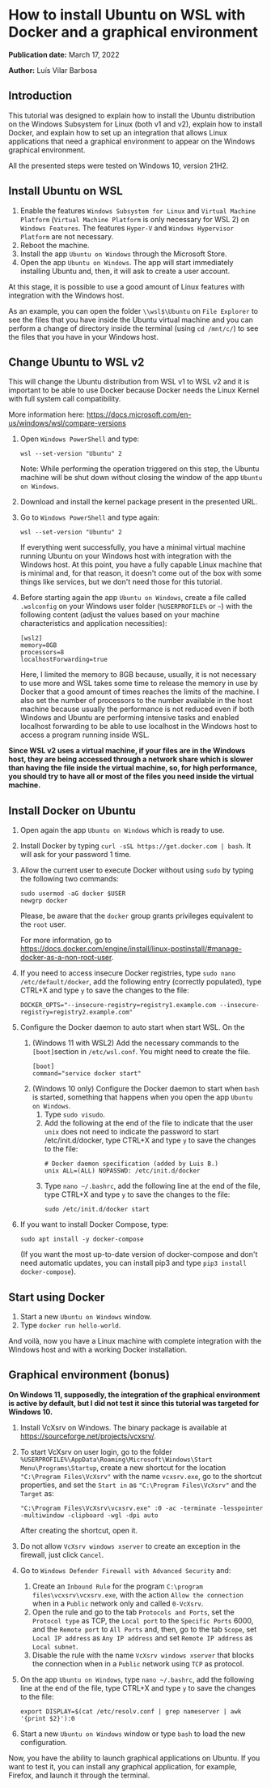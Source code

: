 # How to install Ubuntu on WSL with Docker and a graphical environment

**Publication date:** March 17, 2022

**Author:** Luís Vilar Barbosa


## Introduction

This tutorial was designed to explain how to install the Ubuntu distribution on the Windows Subsystem for Linux (both v1 and v2), explain how to install Docker, and explain how to set up an integration that allows Linux applications that need a graphical environment to appear on the Windows graphical environment.

All the presented steps were tested on Windows 10, version 21H2.


## Install Ubuntu on WSL

1. Enable the features `Windows Subsystem for Linux` and `Virtual Machine Platform` (`Virtual Machine Platform` is only necessary for WSL 2) on `Windows Features`. The features `Hyper-V` and `Windows Hypervisor Platform` are not necessary.
2. Reboot the machine.
3. Install the app `Ubuntu on Windows` through the Microsoft Store.
4. Open the app `Ubuntu on Windows`. The app will start immediately installing Ubuntu and, then, it will ask to create a user account.

At this stage, it is possible to use a good amount of Linux features with integration with the Windows host.

As an example, you can open the folder `\\wsl$\Ubuntu` on `File Explorer` to see the files that you have inside the Ubuntu virtual machine and you can perform a change of directory inside the terminal (using `cd /mnt/c/`) to see the files that you have in your Windows host.


## Change Ubuntu to WSL v2

This will change the Ubuntu distribution from WSL v1 to WSL v2 and it is important to be able to use Docker because Docker needs the Linux Kernel with full system call compatibility.

More information here: https://docs.microsoft.com/en-us/windows/wsl/compare-versions

1. Open `Windows PowerShell` and type:
    ```
    wsl --set-version "Ubuntu" 2
    ```

    Note: While performing the operation triggered on this step, the Ubuntu machine will be shut down without closing the window of the app `Ubuntu on Windows`.

2. Download and install the kernel package present in the presented URL.
3. Go to `Windows PowerShell` and type again:
    ```
    wsl --set-version "Ubuntu" 2
    ```

    If everything went successfully, you have a minimal virtual machine running Ubuntu on your Windows host with integration with the Windows host. At this point, you have a fully capable Linux machine that is minimal and, for that reason, it doesn't come out of the box with some things like services, but we don't need those for this tutorial.

4. Before starting again the app `Ubuntu on Windows`, create a file called `.wslconfig` on your Windows user folder (`%USERPROFILE%` or `~`) with the following content (adjust the values based on your machine characteristics and application necessities):
    ```
    [wsl2]
    memory=8GB
    processors=8
    localhostForwarding=true
    ```

    Here, I limited the memory to 8GB because, usually, it is not necessary to use more and WSL takes some time to release the memory in use by Docker that a good amount of times reaches the limits of the machine. I also set the number of processors to the number available in the host machine because usually the performance is not reduced even if both Windows and Ubuntu are performing intensive tasks and enabled localhost forwarding to be able to use localhost in the Windows host to access a program running inside WSL.

**Since WSL v2 uses a virtual machine, if your files are in the Windows host, they are being accessed through a network share which is slower than having the file inside the virtual machine, so, for high performance, you should try to have all or most of the files you need inside the virtual machine.**


## Install Docker on Ubuntu

1. Open again the app `Ubuntu on Windows` which is ready to use.
2. Install Docker by typing `curl -sSL https://get.docker.com | bash`. It will ask for your password 1 time.
3. Allow the current user to execute Docker without using `sudo` by typing the following two commands:
    ```
    sudo usermod -aG docker $USER
    newgrp docker
    ```

    Please, be aware that the `docker` group grants privileges equivalent to the `root` user.

    For more information, go to https://docs.docker.com/engine/install/linux-postinstall/#manage-docker-as-a-non-root-user.

4. If you need to access insecure Docker registries, type `sudo nano /etc/default/docker`, add the following entry (correctly populated), type CTRL+X and type `y` to save the changes to the file:
    ```
    DOCKER_OPTS="--insecure-registry=registry1.example.com --insecure-registry=registry2.example.com"
    ```
5. Configure the Docker daemon to auto start when start WSL. On the
    1. (Windows 11 with WSL2) Add the necessary commands to the `[boot]`section in `/etc/wsl.conf`. You might need to create the file.
        ```
        [boot]
        command="service docker start"
        ```
    2. (Windows 10 only) Configure the Docker daemon to start when `bash` is started, something that happens when you open the app `Ubuntu on Windows`.
        1. Type `sudo visudo`.
        2. Add the following at the end of the file to indicate that the user `unix` does not need to indicate the password to start /etc/init.d/docker, type CTRL+X and type `y` to save the changes to the file:
            ```
            # Docker daemon specification (added by Luis B.)
            unix ALL=(ALL) NOPASSWD: /etc/init.d/docker
            ```
        3. Type `nano ~/.bashrc`, add the following line at the end of the file, type CTRL+X and type `y` to save the changes to the file:
            ```
            sudo /etc/init.d/docker start
            ```
6. If you want to install Docker Compose, type:
    ```
    sudo apt install -y docker-compose
    ```

    (If you want the most up-to-date version of docker-compose and don't need automatic updates, you can install pip3 and type `pip3 install docker-compose`).


## Start using Docker

1. Start a new `Ubuntu on Windows` window.
2. Type `docker run hello-world`.

And voilà, now you have a Linux machine with complete integration with the Windows host and with a working Docker installation.


## Graphical environment (bonus)

**On Windows 11, supposedly, the integration of the graphical environment is active by default, but I did not test it since this tutorial was targeted for Windows 10.**

1. Install VcXsrv on Windows. The binary package is available at https://sourceforge.net/projects/vcxsrv/.
2. To start VcXsrv on user login, go to the folder `%USERPROFILE%\AppData\Roaming\Microsoft\Windows\Start Menu\Programs\Startup`, create a new shortcut for the location `"C:\Program Files\VcXsrv"` with the name `vcxsrv.exe`, go to the shortcut properties, and set the `Start in` as `"C:\Program Files\VcXsrv"` and the `Target` as:
    ```
    "C:\Program Files\VcXsrv\vcxsrv.exe" :0 -ac -terminate -lesspointer -multiwindow -clipboard -wgl -dpi auto
    ```

    After creating the shortcut, open it.

3. Do not allow `VcXsrv windows xserver` to create an exception in the firewall, just click `Cancel`.
4. Go to `Windows Defender Firewall with Advanced Security` and:
    1. Create an `Inbound Rule` for the program `C:\program files\vcxsrv\vcxsrv.exe`, with the action `Allow the connection` when in a `Public` network only and called `0-VcXsrv`.
    2. Open the rule and go to the tab `Protocols and Ports`, set the `Protocol type` as TCP, the `Local port` to the `Specific Ports` 6000, and the `Remote port` to `All Ports` and, then, go to the tab `Scope`, set `Local IP address` as `Any IP address` and set `Remote IP address` as `Local subnet`.
    3. Disable the rule with the name `VcXsrv windows xserver` that blocks the connection when in a `Public` network using `TCP` as protocol.
5. On the app `Ubuntu on Windows`, type `nano ~/.bashrc`, add the following line at the end of the file, type CTRL+X and type `y` to save the changes to the file:
    ```
    export DISPLAY=$(cat /etc/resolv.conf | grep nameserver | awk '{print $2}'):0
    ```
6. Start a new `Ubuntu on Windows` window or type `bash` to load the new configuration.

Now, you have the ability to launch graphical applications on Ubuntu. If you want to test it, you can install any graphical application, for example, Firefox, and launch it through the terminal.
